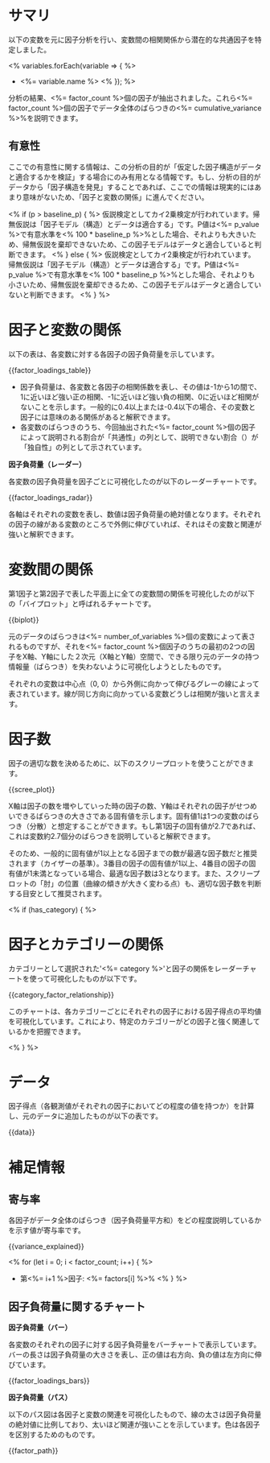 # サマリ

以下の変数を元に因子分析を行い、変数間の相関関係から潜在的な共通因子を特定しました。

<% variables.forEach(variable => { %>
  - <%= variable.name %>
<% }); %>

分析の結果、<%= factor_count %>個の因子が抽出されました。これら<%= factor_count %>個の因子でデータ全体のばらつきの<%= cumulative_variance %>%を説明できます。

## 有意性

ここでの有意性に関する情報は、この分析の目的が「仮定した因子構造がデータと適合するかを検証」する場合にのみ有用となる情報です。もし、分析の目的がデータから「因子構造を発見」することであれば、ここでの情報は現実的にはあまり意味がないため、「因子と変数の関係」に進んでください。

<% if (p > baseline_p) { %>
仮説検定としてカイ2乗検定が行われています。帰無仮説は「因子モデル（構造）とデータは適合する」です。P値は<%= p_value %>で有意水準を<% 100 * baseline_p %>%とした場合、それよりも大きいため、帰無仮説を棄却できないため、この因子モデルはデータと適合していると判断できます。
<% } else { %>
仮説検定としてカイ2乗検定が行われています。帰無仮説は「因子モデル（構造）とデータは適合する」です。P値は<%= p_value %>で有意水準を<% 100 * baseline_p %>%とした場合、それよりも小さいため、帰無仮説を棄却できるため、この因子モデルはデータと適合していないと判断できます。
<% } %>

# 因子と変数の関係

以下の表は、各変数に対する各因子の因子負荷量を示しています。

{{factor_loadings_table}}

* 因子負荷量は、各変数と各因子の相関係数を表し、その値は-1から1の間で、1に近いほど強い正の相関、-1に近いほど強い負の相関、0に近いほど相関がないことを示します。一般的に0.4以上または-0.4以下の場合、その変数と因子には意味のある関係があると解釈できます。
* 各変数のばらつきのうち、今回抽出された<%= factor_count %>個の因子によって説明される割合が「共通性」の列として、説明できない割合（）が「独自性」の列として示されています。

**因子負荷量（レーダー）**

各変数の因子負荷量を因子ごとに可視化したのが以下のレーダーチャートです。

{{factor_loadings_radar}}

各軸はそれぞれの変数を表し、数値は因子負荷量の絶対値となります。それぞれの因子の線がある変数のところで外側に伸びていれば、それはその変数と関連が強いと解釈できます。

# 変数間の関係

第1因子と第2因子で表した平面上に全ての変数間の関係を可視化したのが以下の「バイプロット」と呼ばれるチャートです。

{{biplot}}

元のデータのばらつきは<%= number_of_variables %>個の変数によって表されるものですが、それを<%= factor_count %>個因子のうちの最初の2つの因子をX軸、Y軸にした２次元（X軸とY軸）空間で、できる限り元のデータの持つ情報量（ばらつき）を失わないように可視化しようとしたものです。

それぞれの変数は中心点（0, 0）から外側に向かって伸びるグレーの線によって表されています。線が同じ方向に向かっている変数どうしは相関が強いと言えます。

# 因子数

因子の適切な数を決めるために、以下のスクリープロットを使うことができます。

{{scree_plot}}

X軸は因子の数を増やしていった時の因子の数、Y軸はそれぞれの因子がせつめいできるばらつきの大きさである固有値を示します。固有値1は1つの変数のばらつき（分散）と想定することができます。もし第1因子の固有値が2.7であれば、これは変数約2.7個分のばらつきを説明していると解釈できます。

そのため、一般的に固有値が1以上となる因子までの数が最適な因子数だと推奨されます（カイザーの基準）。3番目の因子の固有値が1以上、4番目の因子の固有値が1未満となっている場合、最適な因子数は3となります。また、スクリープロットの「肘」の位置（曲線の傾きが大きく変わる点）も、適切な因子数を判断する目安として推奨されます。


<% if (has_category) { %>

# 因子とカテゴリーの関係

カテゴリーとして選択された'<%= category %>'と因子の関係をレーダーチャートを使って可視化したものが以下です。

{{category_factor_relationship}}

このチャートは、各カテゴリーごとにそれぞれの因子における因子得点の平均値を可視化しています。これにより、特定のカテゴリーがどの因子と強く関連しているかを把握できます。

<% } %>

# データ

因子得点（各観測値がそれぞれの因子においてどの程度の値を持つか）を計算し、元のデータに追加したものが以下の表です。

{{data}}


# 補足情報

## 寄与率

各因子がデータ全体のばらつき（因子負荷量平方和）をどの程度説明しているかを示す値が寄与率です。

{{variance_explained}}

<% for (let i = 0; i < factor_count; i++) { %>
* 第<%= i+1 %>因子: <%= factors[i] %>%
<% } %>

## 因子負荷量に関するチャート

**因子負荷量（バー）**

各変数のそれぞれの因子に対する因子負荷量をバーチャートで表示しています。バーの長さは因子負荷量の大きさを表し、正の値は右方向、負の値は左方向に伸びています。

{{factor_loadings_bars}}

**因子負荷量（パス）**

以下のパス図は各因子と変数の関連を可視化したもので、線の太さは因子負荷量の絶対値に比例しており、太いほど関連が強いことを示しています。色は各因子を区別するためのものです。

{{factor_path}}
